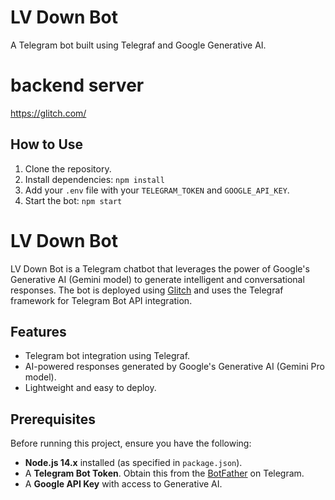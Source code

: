 # LV Down Bot
A Telegram bot built using Telegraf and Google Generative AI.
# backend server 
https://glitch.com/
## How to Use
1. Clone the repository.
2. Install dependencies: `npm install`
3. Add your `.env` file with your `TELEGRAM_TOKEN` and `GOOGLE_API_KEY`.
4. Start the bot: `npm start`

# LV Down Bot

LV Down Bot is a Telegram chatbot that leverages the power of Google's Generative AI (Gemini model) to generate intelligent and conversational responses. The bot is deployed using [Glitch](https://glitch.com/) and uses the Telegraf framework for Telegram Bot API integration.

## Features

- Telegram bot integration using Telegraf.
- AI-powered responses generated by Google's Generative AI (Gemini Pro model).
- Lightweight and easy to deploy.

## Prerequisites

Before running this project, ensure you have the following:

- **Node.js 14.x** installed (as specified in `package.json`).
- A **Telegram Bot Token**. Obtain this from the [BotFather](https://core.telegram.org/bots#botfather) on Telegram.
- A **Google API Key** with access to Generative AI.


